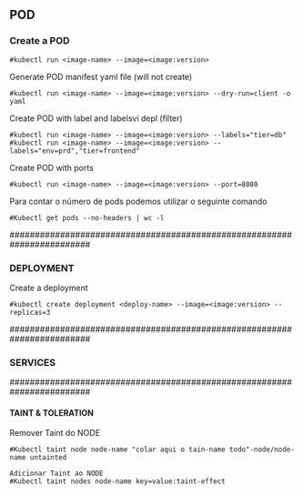 ## POD

### Create a POD
```
#kubectl run <image-name> --image=<image:version>
```

Generate POD manifest yaml file (will not create)
```
#kubectl run <image-name> --image=<image:version> --dry-run=client -o yaml
```

Create POD with label and labelsvi depl  (filter)
```
#kubectl run <image-name> --image=<image:version> --labels="tier=db"
#kubectl run <image-name> --image=<image:version> --labels="env=prd","tier=frontend"
```

Create POD with ports
```
#kubectl run <image-name> --image=<image:version> --port=8080
```

Para contar o número de pods podemos utilizar o seguinte comando
```
#Kubectl get pods --no-headers | wc -l
```

########################################################################
### DEPLOYMENT
Create a deployment
```
#kubectl create deployment <deploy-name> --image=<image:version> --replicas=3
```

########################################################################
### SERVICES

########################################################################
#### TAINT & TOLERATION
Remover Taint do NODE
```
#Kubectl taint node node-name "colar aqui o tain-name todo"-node/node-name untainted

Adicionar Taint ao NODE
#Kubectl taint nodes node-name key=value:taint-effect
```
